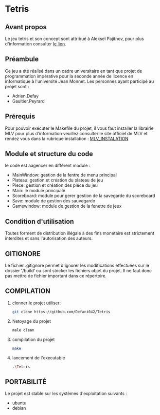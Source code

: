 # Tetris 

## Avant propos
Le jeu tetris et son concept sont attribué à Alekseï Pajitnov, pour plus d'information consulter [le lien](https://fr.wikipedia.org/wiki/Tetris).

## Préambule
Ce jeu a été réalisé dans un cadre universitaire en tant que projet de programmation impérative pour la seconde année de licence en informatique à l'université Jean Monnet. 
Les personnes ayant participé au projet sont :
- Adrien.Defay
- Gaultier.Peyrard

## Prérequis
Pour pouvoir exécuter le Makefile du projet, il vous faut installer la librairie MLV pour plus d'information veuillez consulter le site officiel de MLV et rendez vous dans la rubrique installation : [MLV_INSTALATION](http://www-igm.univ-mlv.fr/~boussica/mlv/api/French/html/installation.html)  


## Module et structure du code

le code est aagencer en différent module :

   - MainWindow: gestion de la fentre de menu principal
   - Plateau: gestion et création du plateau de jeu
   - Piece: gestion et création des piéce du jeu
   - Main: le module principale
   - Scoreboard: module pour gerer gestion de la savegarde du scoreboard
   - Save: module de gestion des sauvegarde
   - Gamewindow: module de gestion de la fenetre de jeux  

## Condition d'utilisation

Toutes forment de distribution illégale à des fins monétaire est strictement interdites et sans l'autorisation des auteurs.

## GITIGNORE

Le fichier .gitignore permet d'ignorer les modifications effectuées sur le dossier '/build' ou sont stocker les fichiers objet du projet. Il ne faut donc pas mettre de fichier important dans ce répertoire.

## COMPILATION

   1) clonner le projet utiliser:
      ```bash
      git clone https://github.com/Defani042/Tetris

   2) Netoyage du projet
      ```bash
      male clean

   3) compilation du projet
      ```bash
      make

   4) lancement de l'executable
      ```bash
      .\Tetris

 ## PORTABILITÉ

Le projet est stable sur les systèmes d'exploitation suivants :
   - ubuntu
   - debian

   
     
